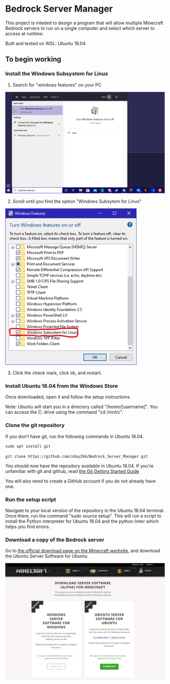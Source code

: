 # Bedrock Server Manager

This project is inteded to design a program that will allow multiple Minecraft Bedrock servers to run on a single computer and select which server to access at runtime. 

Built and tested on WSL: Ubuntu 18.04

## To begin working

### Install the Windows Subsystem for Linux

1. Search for "windows features" on your PC

![Windows search screenshot](images/windows_features_search.png)

2. Scroll until you find the option "Windows Subsytem for Linux"

![Windows features screenshot](images/windows_features_open.png)

3. Click the check mark, click ok, and restart.


### Install Ubuntu 18.04 from the Windows Store

Once downloaded, open it and follow the setup instructions.

Note: Ubuntu will start you in a directory called "/home/[username]". You can access the C: drive using the command "cd /mnt/c".

### Clone the git repository

If you don't have git, run the following commands in Ubuntu 18.04.

    sudo apt install git

    git clone https://github.com/zday294/Bedrock_Server_Manager.git 

You should now have the repository available in Ubuntu 18.04. If you're unfamiliar with git and github, read [the Git Getting Started Guide](./gitting_started.md)

You will also need to create a GitHub account if you do not already have one.

### Run the setup script

Navigate to your local version of the repository in the Ubuntu 18.04 terminal. Once there, run the command "sudo source setup". This will run a script to install the Python interpreter for Ubuntu 18.04 and the python linter which helps you find errors.

### Download a copy of the Bedrock server

Go to [the official download page on the Minecraft werbsite,](https://www.minecraft.net/en-us/download/server/bedrock/) and download the Ubuntu Server Software for Ubuntu.

![Server download image](images/server_download.png)
